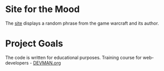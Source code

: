 # Site for the Mood

The [site](https://romka69.github.io "https://romka69.github.io") displays a random phrase from the game warcraft and its author.

# Project Goals

The code is written for educational purposes. Training course for web-developers - [DEVMAN.org](https://devman.org)
